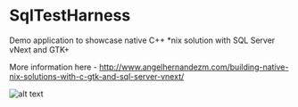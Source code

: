 # SqlTestHarness
Demo application to showcase native C++ *nix solution with SQL Server vNext and GTK+

More information here - http://www.angelhernandezm.com/building-native-nix-solutions-with-c-gtk-and-sql-server-vnext/



![alt text](http://www.angelhernandezm.com/wp-content/uploads/2017/01/out-3.gif "Demo application")
